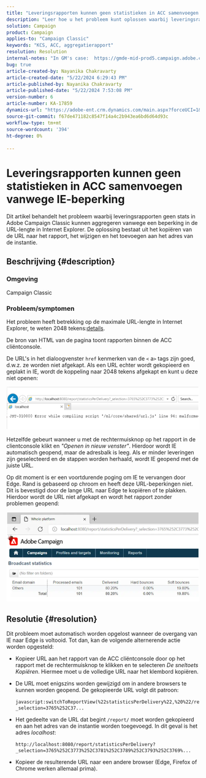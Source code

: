 ```yaml
---
title: "Leveringsrapporten kunnen geen statistieken in ACC samenvoegen vanwege IE-beperking"
description: "Leer hoe u het probleem kunt oplossen waarbij leveringsrapporten geen stats in ACC kunnen aggregeren vanwege een IE-beperking in de URL-lengte."
solution: Campaign
product: Campaign
applies-to: "Campaign Classic"
keywords: "KCS, ACC, aggregatierapport"
resolution: Resolution
internal-notes: "In GM's case:  https://gmde-mid-prod5.campaign.adobe.com//report/statisticsPerDelivery?_selection="
bug: true
article-created-by: Nayanika Chakravarty
article-created-date: "5/22/2024 6:29:43 PM"
article-published-by: Nayanika Chakravarty
article-published-date: "5/22/2024 7:53:08 PM"
version-number: 6
article-number: KA-17859
dynamics-url: "https://adobe-ent.crm.dynamics.com/main.aspx?forceUCI=1&pagetype=entityrecord&etn=knowledgearticle&id=65e1593b-6918-ef11-9f89-000d3a37816b"
source-git-commit: f67de471182c8547f14a4c2b943ea6bd6d64d93c
workflow-type: tm+mt
source-wordcount: '394'
ht-degree: 0%

---
```


# Leveringsrapporten kunnen geen statistieken in ACC samenvoegen vanwege IE-beperking


Dit artikel behandelt het probleem waarbij leveringsrapporten geen stats in Adobe Campaign Classic kunnen aggregeren vanwege een beperking in de URL-lengte in Internet Explorer. De oplossing bestaat uit het kopiëren van de URL naar het rapport, het wijzigen en het toevoegen aan het adres van de instantie.

## Beschrijving {#description}


### Omgeving

Campaign Classic

### Probleem/symptomen

Het probleem heeft betrekking op de maximale URL-lengte in Internet Explorer, te weten 2048 tekens:[details](https://support.microsoft.com/en-us/topic/maximum-url-length-is-2-083-characters-in-internet-explorer-174e7c8a-6666-f4e0-6fd6-908b53c12246).

De bron van HTML van de pagina toont rapporten binnen de ACC cliëntconsole.

De URL&#39;s in het dialoogvenster `href` kenmerken van de `<` a`>`  tags zijn goed, d.w.z. ze worden niet afgekapt. Als een URL echter wordt gekopieerd en geplakt in IE, wordt de koppeling naar 2048 tekens afgekapt en kunt u deze niet openen:

![](assets/___14c9b5c2-7218-ef11-9f8a-6045bd026dc7___.png)

Hetzelfde gebeurt wanneer u met de rechtermuisknop op het rapport in de clientconsole klikt en *&quot;Openen in nieuw venster&quot;*. Hierdoor wordt IE automatisch geopend, maar de adresbalk is leeg. Als er minder leveringen zijn geselecteerd en de stappen worden herhaald, wordt IE geopend met de juiste URL.

Op dit moment is er een voortdurende poging om IE te vervangen door Edge. Rand is gebaseerd op chroom en heeft deze URL-beperkingen niet. Dit is bevestigd door de lange URL naar Edge te kopiëren of te plakken. Hierdoor wordt de URL niet afgekapt en wordt het rapport zonder problemen geopend:

![](assets/___1ec9b5c2-7218-ef11-9f8a-6045bd026dc7___.png)


## Resolutie {#resolution}


Dit probleem moet automatisch worden opgelost wanneer de overgang van IE naar Edge is voltooid. Tot dan, kan de volgende alternerende actie worden opgesteld:

- Kopieer URL aan het rapport van de ACC cliëntconsole door op het rapport met de rechtermuisknop te klikken en te selecteren *De sneltoets Kopiëren*. Hiermee moet u de volledige URL naar het klembord kopiëren.
- De URL moet enigszins worden gewijzigd om in andere browsers te kunnen worden geopend. De gekopieerde URL volgt dit patroon:



  ```
  javascript:switchToReportView(%22statisticsPerDelivery%22,%20%22/report/statisticsPerDelivery?_selection=3765%252C37...
  ```


- Het gedeelte van de URL dat begint `/report/` moet worden gekopieerd en aan het adres van de instantie worden toegevoegd. In dit geval is het adres *localhost*:


  ```
  http://localhost:8080/report/statisticsPerDelivery?_selection=3765%252C3773%252C3781%252C3789%252C3793%252C3769%...
  ```


- Kopieer de resulterende URL naar een andere browser (Edge, Firefox of Chrome werken allemaal prima).

